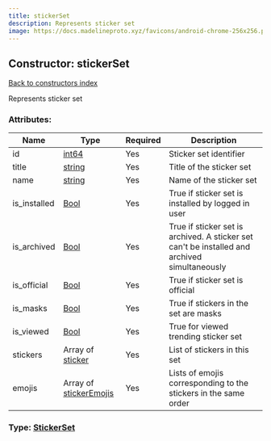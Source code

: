```yaml
---
title: stickerSet
description: Represents sticker set
image: https://docs.madelineproto.xyz/favicons/android-chrome-256x256.png
---
```

## Constructor: stickerSet  
[Back to constructors index](index.md)



Represents sticker set

### Attributes:

| Name     |    Type       | Required | Description |
|----------|---------------|----------|-------------|
|id|[int64](../constructors/int64.md) | Yes|Sticker set identifier|
|title|[string](../types/string.md) | Yes|Title of the sticker set|
|name|[string](../types/string.md) | Yes|Name of the sticker set|
|is\_installed|[Bool](../types/Bool.md) | Yes|True if sticker set is installed by logged in user|
|is\_archived|[Bool](../types/Bool.md) | Yes|True if sticker set is archived. A sticker set can't be installed and archived simultaneously|
|is\_official|[Bool](../types/Bool.md) | Yes|True if sticker set is official|
|is\_masks|[Bool](../types/Bool.md) | Yes|True if stickers in the set are masks|
|is\_viewed|[Bool](../types/Bool.md) | Yes|True for viewed trending sticker set|
|stickers|Array of [sticker](../constructors/sticker.md) | Yes|List of stickers in this set|
|emojis|Array of [stickerEmojis](../constructors/stickerEmojis.md) | Yes|Lists of emojis corresponding to the stickers in the same order|



### Type: [StickerSet](../types/StickerSet.md)


